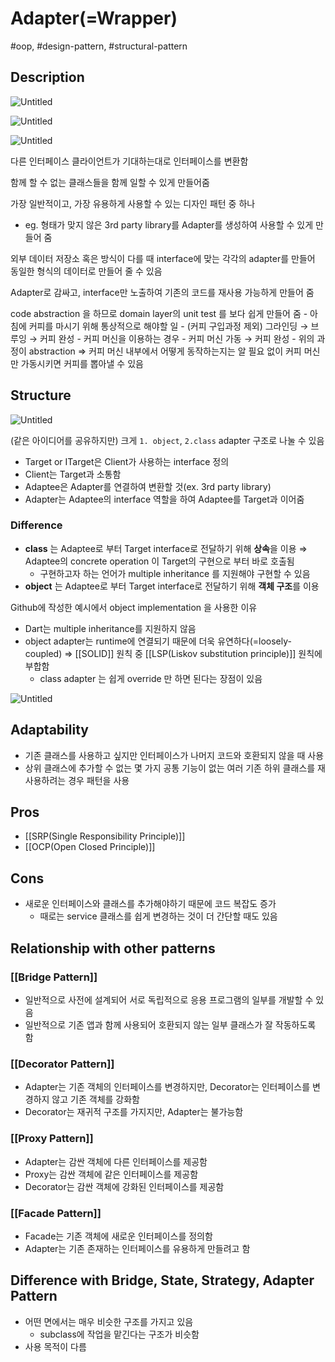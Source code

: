 # Adapter(=Wrapper)

#oop, #design-pattern, #structural-pattern

## Description

![Untitled](adapter_overview.png)

![Untitled](adapter_before.png)

![Untitled](adapter_after.png)

다른 인터페이스 클라이언트가 기대하는대로 인터페이스를 변환함

함께 할 수 없는 클래스들을 함께 일할 수 있게 만들어줌

가장 일반적이고, 가장 유용하게 사용할 수 있는 디자인 패턴 중 하나

- eg. 형태가 맞지 않은 3rd party library를 Adapter를 생성하여 사용할 수 있게 만들어 줌

외부 데이터 저장소 혹은 방식이 다를 때 interface에 맞는 각각의 adapter를 만들어 동일한 형식의 데이터로 만들어 줄 수 있음

Adapter로 감싸고, interface만 노출하여 기존의 코드를 재사용 가능하게 만들어 줌

code abstraction 을 하므로 domain layer의 unit test 를 보다 쉽게 만들어 줌
    - 아침에 커피를 마시기 위해 통상적으로 해야할 일
        - (커피 구입과정 제외) 그라인딩 → 브루잉 → 커피 완성
    - 커피 머신을 이용하는 경우
        - 커피 머신 가동 → 커피 완성
    - 위의 과정이 abstraction ⇒  커피 머신  내부에서 어떻게 동작하는지는 알 필요 없이 커피 머신만 가동시키면 커피를 뽑아낼 수 있음

## Structure

![Untitled](adapter_structure.png)

(같은 아이디어를 공유하지만) 크게 `1. object`, `2.class` adapter 구조로 나눌 수 있음

- Target or ITarget은 Client가 사용하는 interface 정의
- Client는 Target과 소통함
- Adaptee은 Adapter를 연결하여 변환할 것(ex. 3rd party library)
- Adapter는 Adaptee의 interface 역할을 하여 Adaptee를  Target과 이어줌

### Difference

- **class** 는 Adaptee로 부터 Target interface로 전달하기 위해 **상속**을 이용   ⇒ Adaptee의 concrete operation 이 Target의 구현으로 부터 바로 호출됨
  - 구현하고자 하는 언어가 multiple inheritance 를 지원해야 구현할 수 있음
- **object** 는  Adaptee로 부터 Target interface로 전달하기 위해 **객체 구조**를 이용

Github에 작성한 예시에서 object implementation 을 사용한 이유

- Dart는 multiple inheritance를 지원하지 않음
- object adapter는 runtime에 연결되기 때문에 더욱 유연하다(=loosely-coupled) ⇒ [[SOLID]] 원칙 중 [[LSP(Liskov substitution principle)]] 원칙에 부합함
  - class adapter 는 쉽게 override 만 하면 된다는 장점이 있음

![Untitled](adapter_impl.png)

## Adaptability

- 기존 클래스를 사용하고 싶지만 인터페이스가 나머지 코드와 호환되지 않을 때 사용
- 상위 클래스에 추가할 수 없는 몇 가지 공통 기능이 없는 여러 기존 하위 클래스를 재사용하려는 경우 패턴을 사용

## Pros

- [[SRP(Single Responsibility Principle)]]
- [[OCP(Open Closed Principle)]]

## Cons

- 새로운 인터페이스와 클래스를 추가해야하기 때문에 코드 복잡도 증가
  - 때로는 service 클래스를 쉽게 변경하는 것이 더 간단할 때도 있음

## Relationship with other patterns

### [[Bridge Pattern]]

- 일반적으로 사전에 설계되어 서로 독립적으로 응용 프로그램의 일부를 개발할 수 있음
- 일반적으로 기존 앱과 함께 사용되어 호환되지 않는 일부 클래스가 잘 작동하도록 함

### [[Decorator Pattern]]

- Adapter는 기존 객체의 인터페이스를 변경하지만, Decorator는 인터페이스를 변경하지 않고 기존 객체를 강화함
- Decorator는 재귀적 구조를 가지지만, Adapter는 불가능함

### [[Proxy Pattern]]

- Adapter는 감싼 객체에 다른 인터페이스를 제공함
- Proxy는 감싼 객체에 같은 인터페이스를 제공함
- Decorator는 감싼 객체에 강화된 인터페이스를 제공함

### [[Facade Pattern]]

- Facade는 기존 객체에 새로운 인터페이스를 정의함
- Adapter는 기존 존재하는 인터페이스를 유용하게 만들려고 함

## Difference with Bridge, State, Strategy, Adapter Pattern

- 어떤 면에서는 매우 비슷한 구조를 가지고 있음
  - subclass에 작업을 맡긴다는 구조가 비슷함
- 사용 목적이 다름
